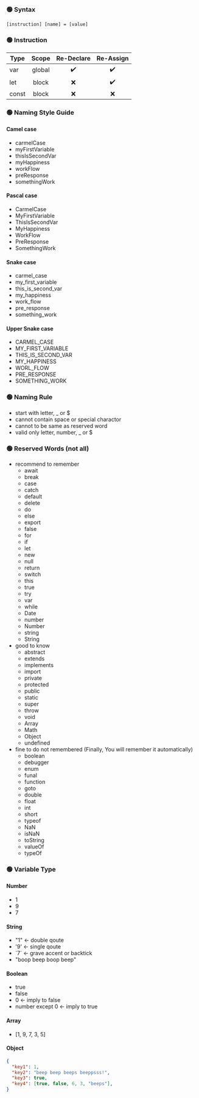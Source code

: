 ### 🟢 Syntax
```
[instruction] [name] = [value]
```



### 🟢 Instruction
|Type|Scope|Re-Declare|Re-Assign|
|-|:-:|:-:|:-:|
|var|global|✔️|✔️|
|let|block|❌|✔️|
|const|block|❌|❌|



### 🟢 Naming Style Guide
#### Camel case
  - carmelCase
  - myFirstVariable
  - thisIsSecondVar
  - myHappiness
  - workFlow
  - preResponse
  - somethingWork
#### Pascal case
  - CarmelCase
  - MyFirstVariable
  - ThisIsSecondVar
  - MyHappiness
  - WorkFlow
  - PreResponse
  - SomethingWork
#### Snake case
  - carmel_case
  - my_first_variable
  - this_is_second_var
  - my_happiness
  - work_flow
  - pre_response
  - something_work
#### Upper Snake case
  - CARMEL_CASE
  - MY_FIRST_VARIABLE
  - THIS_IS_SECOND_VAR
  - MY_HAPPINESS
  - WORL_FLOW
  - PRE_RESPONSE
  - SOMETHING_WORK



### 🟢 Naming Rule
  - start with letter, _ or $
  - cannot contain space or special charactor
  - cannot to be same as reserved word
  - valid only letter, number, _ or $



### 🟢 Reserved Words (not all)
  - recommend to remember
    - await
    - break
    - case
    - catch
    - default
    - delete
    - do
    - else
    - export
    - false
    - for
    - if
    - let
    - new
    - null
    - return
    - switch
    - this
    - true
    - try
    - var
    - while
    - Date
    - number
    - Number
    - string
    - String
  - good to know
    - abstract
    - extends
    - implements
    - import
    - private
    - protected
    - public
    - static
    - super
    - throw
    - void
    - Array
    - Math
    - Object
    - undefined
  - fine to do not remembered (Finally, You will remember it automatically)
    - boolean
    - debugger
    - enum
    - funal
    - function
    - goto
    - double
    - float
    - int
    - short
    - typeof
    - NaN
    - isNaN
    - toString
    - valueOf
    - typeOf



### 🟢 Variable Type
#### Number
  - 1
  - 9
  - 7
#### String
  - "1" <- double qoute
  - '9' <- single qoute
  - \`7\` <- grave accent or backtick
  - "boop beep boop beep"
#### Boolean
  - true
  - false
  - 0 <- imply to false
  - number except 0 <- imply to true
#### Array
  - [1, 9, 7, 3, 5]
#### Object
```json
{
  "key1": 1,
  "key2": "beep beep beeps beeppsss!",
  "key3": true,
  "key4": [true, false, 6, 3, "beeps"],
}
```